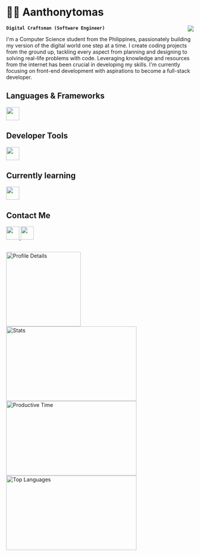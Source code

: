 <h1 align="left">👨‍💻 Aanthonytomas</h1>      
<a  href="https://github.com/aanthonytomas">         
	  <img align="right" src="https://visitcount.itsvg.in/api?id=aanthonytomas&label=Profile%20Views&color=12&icon=5&pretty=true" />
</a> 
<p>	         
 
**`Digital Craftsman (Software Engineer)`**<br> 
</p>    
I'm a Computer Science student from the Philippines, passionately building my version of the digital world one step at a time. I create coding projects from the ground up, tackling every aspect from planning and designing to solving real-life problems with code. Leveraging knowledge and resources from the internet has been crucial in developing my skills. I'm currently focusing on front-end development with aspirations to become a full-stack developer. 	    
<h2 align="left">Languages & Frameworks </h2>
<p align="left">
	<img height = 35px src="https://skillicons.dev/icons?i=html,css,js,bootstrap,cs,cpp,php,java,npm,bash,powershell"/>
  </a>

<h2 align="left">Developer Tools</h2>
<p align="left">
	<img height = 35px src="https://skillicons.dev/icons?i=git,bitbucket,vscode,eclipse,md"/>
  </a> 
</p>
</p>
<h2 align="left">Currently learning</h2>
<div align="left">
	<img height = 35px src="https://skillicons.dev/icons?i=typescript,mongodb,react,nodejs,tailwind"/>
  </div>

## Contact Me

<a  href="https://linkedin.com/in/aanthonytomas">
	  <img height = 35px src="https://skillicons.dev/icons?i=linkedin"/>
</a> 
<a  href="mailto:aanthonytomas2@gmail.com">
	  <img height = 35px src="https://skillicons.dev/icons?i=gmail"/>
</a> 


##

<div align="left">
    <img height=200  src="http://github-profile-summary-cards.vercel.app/api/cards/profile-details?username=Aanthonytomas&theme=transparent" alt="Profile Details"/>
    <img height=200 width=350 src="http://github-profile-summary-cards.vercel.app/api/cards/stats?username=Aanthonytomas&theme=transparent" alt="Stats"/>
    <img height=200 width=350 src="http://github-profile-summary-cards.vercel.app/api/cards/productive-time?username=Aanthonytomas&theme=transparent&utcOffset=8" alt="Productive Time"/>
    <a href="https://github.com/aanthonytomas/convoychat">
        <img height=200 width=350 align="center" src="https://github-readme-stats.vercel.app/api/top-langs?username=aanthonytomas&layout=compact&langs_count=8&card_width=320&theme=transparent&hide_border=true&bg_color=00000000&cache_seconds=21600&disable_animations=true&hide=html" alt="Top Languages"/>
    </a>
</div>

